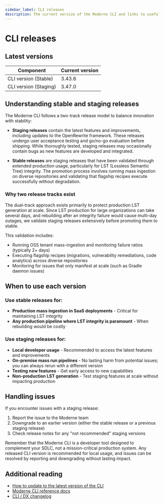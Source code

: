 ```yaml
---
sidebar_label: CLI releases
description: The current version of the Moderne CLI and links to useful CLI documentation.
---
```


# CLI releases

## Latest versions

| Component             | Current version |
| --------------------- | --------------- |
| CLI version (Stable)  | 3.43.6          |
| CLI version (Staging) | 3.47.0          |

## Understanding stable and staging releases

The Moderne CLI follows a two-track release model to balance innovation with stability:

* **Staging releases** contain the latest features and improvements, including updates to the OpenRewrite framework. These releases undergo user acceptance testing and go/no-go evaluation before shipping. While thoroughly tested, staging releases may occasionally contain bugs as new features are developed and integrated.

* **Stable releases** are staging releases that have been validated through extended production usage, particularly for LST (Lossless Semantic Tree) integrity. The promotion process involves running mass ingestion on diverse repositories and validating that flagship recipes execute successfully without degradation.

### Why two release tracks exist

The dual-track approach exists primarily to protect production LST generation at scale. Since LST production for large organizations can take several days, and rebuilding after an integrity failure would cause multi-day outages, we validate staging releases extensively before promoting them to stable. 

This validation includes:

* Running OSS tenant mass-ingestion and monitoring failure ratios (typically 2+ days)
* Executing flagship recipes (migrations, vulnerability remediations, code analytics) across diverse repositories
* Monitoring for issues that only manifest at scale (such as Gradle daemon issues)

## When to use each version

### Use stable releases for:

* **Production mass ingestion in SaaS deployments** - Critical for maintaining LST integrity
* **Any production pipeline where LST integrity is paramount** - When rebuilding would be costly

### Use staging releases for:

* **Local developer usage** - Recommended to access the latest features and improvements
* **On-premise mass run pipelines** - No lasting harm from potential issues; you can always rerun with a different version
* **Testing new features** - Get early access to new capabilities
* **Non-production LST generation** - Test staging features at scale without impacting production

## Handling issues

If you encounter issues with a staging release:

1. Report the issue to the Moderne team
2. Downgrade to an earlier version (either the stable release or a previous staging release)
3. Check release notes for any "not recommended" staging versions

Remember that the Moderne CLI is a developer tool designed to complement your SDLC, not a mission-critical production system. Any released CLI version is recommended for local usage, and issues can be resolved by reporting and downgrading without lasting impact.

## Additional reading

* [How to update to the latest version of the CLI](../user-documentation/moderne-cli/how-to-guides/cli-upgrade.md)
* [Moderne CLI reference docs](../user-documentation/moderne-cli/cli-reference.md)
* [CLI / DX changelog](./cli-dx.md)
